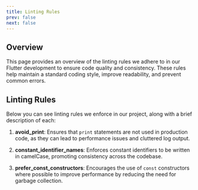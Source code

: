 ```yaml
---
title: Linting Rules
prev: false
next: false
---
```


## Overview

This page provides an overview of the linting rules we adhere to in our Flutter development to ensure code quality and consistency. These rules help maintain a standard coding style, improve readability, and prevent common errors.

## Linting Rules

Below you can see linting rules we enforce in our project, along with a brief description of each:

1. **avoid_print**: Ensures that `print` statements are not used in production code, as they can lead to performance issues and cluttered log output.

2. **constant_identifier_names**: Enforces constant identifiers to be written in camelCase, promoting consistency across the codebase.

3. **prefer_const_constructors**: Encourages the use of `const` constructors where possible to improve performance by reducing the need for garbage collection.
